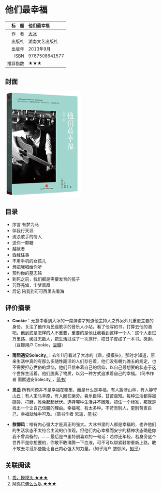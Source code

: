 # 他们最幸福 #

|  标　题 | 他们最幸福                                    |
| ---: | :--------------------------------------- |
|  作　者 | [大冰](http://baike.baidu.com/link?url=8wSOp0vLcmUtfqQMhgBxfGaXvKzS3_l29ErhOWwM5-NEHcnaxTqFOwVa-0gEnQJepdTUZRsZdryObxVWlGWUla) |
|  出版社 | 湖南文艺出版社                                  |
|  出版年 | 2013年9月                                  |
| ISBN | 9787508641577                            |
| 推荐指数 | ★★★                                      |

## 封面 ##
![他们最幸福](../../assets/covers/ta-men-zui-xin-fu---hl&ahp-2013.png "他们最幸福")

## 目录 ##

+ 序言 有梦为马
+ 伴我行天涯
+ 流浪歌手的情人
+ 送你一颗糖
+ 越狱者
+ 西藏往事
+ 不用手机的女孩儿
+ 想把我唱给你听
+ 预约你的墓志铭
+ 到死之前，我们都是需要发育的孩子
+ 艽野羌塘，尘梦凤凰
+ 后记 陪我到可可西里去看海

## 评价摘录 ##

+ **Cookie**：无意中看到大冰的一席演讲才知道他主持人之外另外几重更主要的身份。关注了他作为民谣歌手的音乐人小站，看了他写的书，打算去他的酒吧。他到底是怎样的人不重要，重要的是他让我看到这样一个人：这个人走过万里路，阅过无数人，把生活过成了一次旅行，把日子度成了一本书。感谢。（豆瓣用户 Cookie，[豆瓣](https://www.douban.com/people/Leafior/)）

+ **雨熙遇安Solecity_**：去年11月看过了大冰的《乖，摸摸头》，那时才知道，原来生活中真的有那么多随性而活的人们存在着，他们没有朝九晚五的规定，也不需要担心世俗的烦恼，他们只信奉着自己的信仰，以自己最想要的状态于这个世界生活着。他们脱离了物质，以另一种方式追求着自己的幸福。（简书作者 雨熙遇安Solecity_，[简书](http://www.jianshu.com/p/ef3c4c383ecf)）

+ **思遥** 所有问题并不是幸福在哪里，而是什么是幸福。有人跋涉山林，有人静守山丘；有人策马草原，有人圈在磨旁。喜乐自得，甘苦自知。每种生活都得被磕碰、打磨，难免起起伏伏。选择哪种生活并不困难，抓住一个标准，那就是找出一个让自己信服的理由。幸福呢，有太多种。不苛责别人，更别苛责自己，幸福就触手可及。（简书作者 思遥，[简书](http://www.jianshu.com/p/1a141f3e176c)）

+ **敖御风**：唯有内心强大才是真正的强大。大冰书里的人都是幸福的，也许他们的生活状态不太符合主流的价值观，但他们内心幸福而安宁的精神状态确是你我不曾具备的。…… 最后是书里特别喜欢的一句话：若你还年轻，若身旁这个世界不是你想要的，你敢不敢沸腾一下血液，可不可以绑紧鞋带重新上路，敢不敢去寻觅那些能让自己内心强大的力量。（知乎用户 敖御风，[知乎](https://www.zhihu.com/question/22345417/answer/55304337)）

## 关联阅读 ##

1. [乖，摸摸头 ★★★](guai-mo-mo-tou---hl&amp;ahp-2014.md "乖，摸摸头")
2. [阿弥陀佛么么哒 ★★★](e-mo-tuo-fo-me-me-da---hl&ahp-2015.md "阿弥陀佛么么哒")